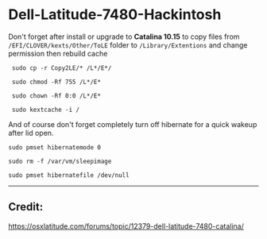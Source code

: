# Dell-Latitude-7480-Hackintosh

Don't forget after install or upgrade to **Catalina 10.15** to copy files from `/EFI/CLOVER/kexts/Other/ToLE` folder to `/Library/Extentions` and change permission then rebuild cache

```
 sudo cp -r Copy2LE/* /L*/E*/

 sudo chmod -Rf 755 /L*/E*

 sudo chown -Rf 0:0 /L*/E*

 sudo kextcache -i /
 ```


And of course don't forget completely turn off hibernate for a quick wakeup after lid open. 

```
sudo pmset hibernatemode 0

sudo rm -f /var/vm/sleepimage

sudo pmset hibernatefile /dev/null
```

---
## Credit:
https://osxlatitude.com/forums/topic/12379-dell-latitude-7480-catalina/
